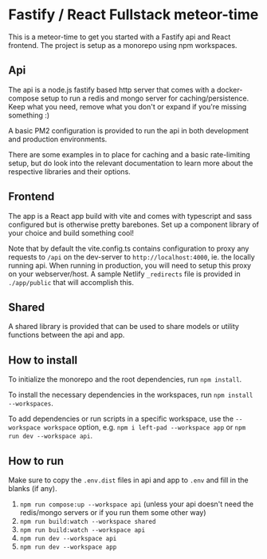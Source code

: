 # Fastify / React Fullstack meteor-time

This is a meteor-time to get you started with a Fastify api and React frontend. The project is setup as a monorepo using npm workspaces.

## Api

The api is a node.js fastify based http server that comes with a docker-compose setup to run a redis and mongo server for caching/persistence. Keep what you need, remove what you don't or expand if you're missing something :)

A basic PM2 configuration is provided to run the api in both development and production environments.

There are some examples in to place for caching and a basic rate-limiting setup, but do look into the relevant documentation to learn more about the respective libraries and their options.

## Frontend

The app is a React app build with vite and comes with typescript and sass configured but is otherwise pretty barebones. Set up a component library of your choice and build something cool!

Note that by default the vite.config.ts contains configuration to proxy any requests to `/api` on the dev-server to `http://localhost:4000`, ie. the locally running api. When running in production, you will need to setup this proxy on your webserver/host. A sample Netlify `_redirects` file is provided in `./app/public` that will accomplish this.

## Shared

A shared library is provided that can be used to share models or utility functions between the api and app.

## How to install

To initialize the monorepo and the root dependencies, run `npm install`.

To install the necessary dependencies in the workspaces, run `npm install --workspaces`.

To add dependencies or run scripts in a specific workspace, use the `--workspace workspace` option, e.g. `npm i left-pad --workspace app` or `npm run dev --workspace api`.

## How to run

Make sure to copy the `.env.dist` files in api and app to `.env` and fill in the blanks (if any).

1. `npm run compose:up --workspace api` (unless your api doesn't need the redis/mongo servers or if you run them some other way)
2. `npm run build:watch --workspace shared`
3. `npm run build:watch --workspace api`
4. `npm run dev --workspace api`
5. `npm run dev --workspace app`
